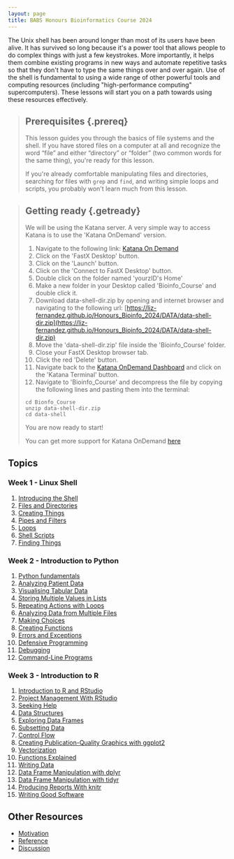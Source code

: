 ```yaml
---
layout: page
title: BABS Honours Bioinformatics Course 2024
---
```


The Unix shell has been around longer than most of its users have been alive.
It has survived so long because it's a power tool
that allows people to do complex things with just a few keystrokes.
More importantly,
it helps them combine existing programs in new ways
and automate repetitive tasks
so that they don't have to type the same things over and over again.
Use of the shell is fundamental to using a wide range of other powerful tools
and computing resources (including "high-performance computing" supercomputers).
These lessons will start you on a path towards using these resources effectively.


> ## Prerequisites {.prereq}
>
> This lesson guides you through the basics of file systems and the
> shell.  If you have stored files on a computer at all and recognize
> the word “file” and either “directory” or “folder” (two common words
> for the same thing), you're ready for this lesson.
>
> If you're already comfortable manipulating files and directories,
> searching for files with `grep` and `find`, and writing simple loops
> and scripts, you probably won't learn much from this lesson.

> ## Getting ready {.getready}
> 
> We will be using the Katana server. A very simple way to access Katana is to 
> use the 'Katana OnDemand' version. 
>
> 1. Navigate to the following link:
> [Katana On Demand](https://kod.restech.unsw.edu.au/)
> 2. Click on the 'FastX Desktop' button. 
> 3. Click on the 'Launch' button. 
> 4. Click on the 'Connect to FastX Desktop' button. 
> 5. Double click on the folder named 'yourzID's Home'
> 5. Make a new folder in your Desktop called 'Bioinfo_Course' and double click it.
> 6. Download data-shell-dir.zip by opening and internet browser and navigating to the following url:
> [https://liz-fernandez.github.io/Honours_Bioinfo_2024/DATA/data-shell-dir.zip](https://liz-fernandez.github.io/Honours_Bioinfo_2024/DATA/data-shell-dir.zip)
> 7. Move the 'data-shell-dir.zip' file inside the 'Bioinfo_Course' folder.
> 8. Close your FastX Desktop browser tab. 
> 9. Click the red 'Delete' button. 
> 10. Navigate back to the [Katana OnDemand Dashboard](https://kod.restech.unsw.edu.au/pun/sys/dashboard) and click
>     on the 'Katana Terminal' button. 
> 11. Navigate to 'Bioinfo_Course' and decompress the file by copying the following lines and pasting them into the
>     terminal:
>
> ~~~ {.bash}
> cd Bionfo_Course
> unzip data-shell-dir.zip
> cd data-shell
> ~~~
> 
> You are now ready to start! 
> 
> You can get more support for Katana OnDemand [here](https://docs.restech.unsw.edu.au/using_katana/ondemand/)
>

## Topics

### Week 1 - Linux Shell

1.  [Introducing the Shell](00-intro_Shell.html)
2.  [Files and Directories](01-filedir_Shell.html)
3.  [Creating Things](02-create_Shell.html)
4.  [Pipes and Filters](03-pipefilter_Shell.html)
5.  [Loops](04-loop_Shell.html)
6.  [Shell Scripts](05-script_Shell.html)
7.  [Finding Things](06-find_Shell.html)

### Week 2 - Introduction to Python

1.  [Python fundamentals]()
2.  [Analyzing Patient Data]()
3.  [Visualising Tabular Data]()
4.  [Storing Multiple Values in Lists]()
5.  [Repeating Actions with Loops]()
6.  [Analyzing Data from Multiple Files]()
7.  [Making Choices]()
8.  [Creating Functions]()
9.  [Errors and Exceptions]()
10. [Defensive Programming]()
11. [Debugging]()
12. [Command-Line Programs]()

### Week 3 - Introduction to R

1.  [Introduction to R and RStudio]()
2.  [Project Management With RStudio]()
3.  [Seeking Help]()
4.  [Data Structures]()
5.  [Exploring Data Frames]()
6.  [Subsetting Data]()
7.  [Control Flow]()
8.  [Creating Publication-Quality Graphics with ggplot2]()
9.  [Vectorization]()
10. [Functions Explained]()
11. [Writing Data]()
12. [Data Frame Manipulation with dplyr]()
13. [Data Frame Manipulation with tidyr]()
14. [Producing Reports With knitr]()
15. [Writing Good Software]()

## Other Resources

*   [Motivation](motivation.html)
*   [Reference](reference.html)
*   [Discussion](discussion.html)
